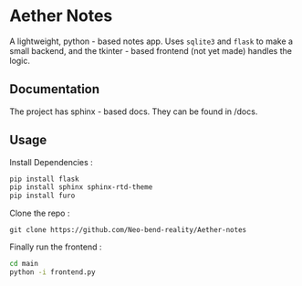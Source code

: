 # Aether Notes

A lightweight, python - based notes app. Uses `sqlite3` and `flask` to make a small backend, 
and the tkinter - based frontend (not yet made) handles the logic.

## Documentation
The project has sphinx - based docs. They can be found in /docs.

## Usage
Install Dependencies :
```bash
pip install flask
pip install sphinx sphinx-rtd-theme
pip install furo
```
Clone the repo :
```
git clone https://github.com/Neo-bend-reality/Aether-notes
```
Finally run the frontend :
```bash
cd main
python -i frontend.py
```